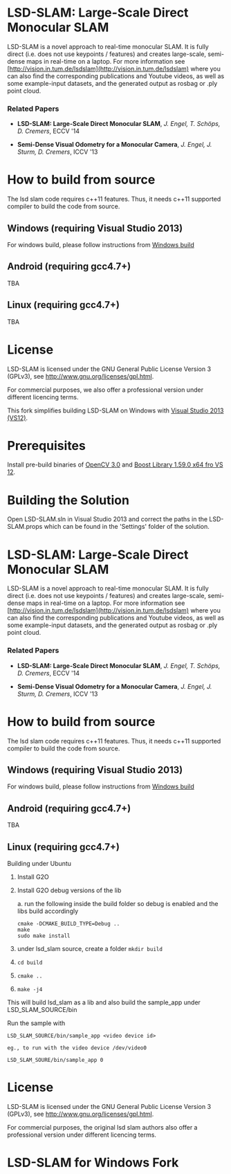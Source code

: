 # LSD-SLAM: Large-Scale Direct Monocular SLAM

LSD-SLAM is a novel approach to real-time monocular SLAM. It is fully direct (i.e. does not use keypoints / features) and creates large-scale, 
semi-dense maps in real-time on a laptop. For more information see
[http://vision.in.tum.de/lsdslam](http://vision.in.tum.de/lsdslam)
where you can also find the corresponding publications and Youtube videos, as well as some 
example-input datasets, and the generated output as rosbag or .ply point cloud.


### Related Papers

* **LSD-SLAM: Large-Scale Direct Monocular SLAM**, *J. Engel, T. Schöps, D. Cremers*, ECCV '14

* **Semi-Dense Visual Odometry for a Monocular Camera**, *J. Engel, J. Sturm, D. Cremers*, ICCV '13


# How to build from source
The lsd slam code requires c++11 features.
Thus, it needs c++11 supported compiler to build the code from source.

## Windows (requiring Visual Studio 2013)
For windows build, please follow instructions from [Windows build](WindowsBuildInstruction.md)

## Android (requiring gcc4.7+)
TBA

## Linux (requiring gcc4.7+)
TBA

# License
LSD-SLAM is licensed under the GNU General Public License Version 3 (GPLv3), see http://www.gnu.org/licenses/gpl.html.

For commercial purposes, we also offer a professional version under different licencing terms.

This fork simplifies building LSD-SLAM on Windows with [Visual Studio 2013 (VS12)](http://www.visualstudio.com).

# Prerequisites

Install pre-build binaries of [OpenCV 3.0](http://sourceforge.net/projects/opencvlibrary/files/opencv-win/3.0.0/opencv-3.0.0.exe/download) 
and [Boost Library 1.59.0 x64 fro VS 12](http://sourceforge.net/projects/boost/files/boost-binaries/1.59.0/boost_1_59_0-msvc-12.0-64.exe/download).

# Building the Solution

Open LSD-SLAM.sln in Visual Studio 2013 and correct the paths in the LSD-SLAM.props which can be found in the 'Settings' folder of the solution.



# LSD-SLAM: Large-Scale Direct Monocular SLAM

LSD-SLAM is a novel approach to real-time monocular SLAM. It is fully direct (i.e. does not use keypoints / features) and creates large-scale, 
semi-dense maps in real-time on a laptop. For more information see
[http://vision.in.tum.de/lsdslam](http://vision.in.tum.de/lsdslam)
where you can also find the corresponding publications and Youtube videos, as well as some 
example-input datasets, and the generated output as rosbag or .ply point cloud.


### Related Papers

* **LSD-SLAM: Large-Scale Direct Monocular SLAM**, *J. Engel, T. Schöps, D. Cremers*, ECCV '14

* **Semi-Dense Visual Odometry for a Monocular Camera**, *J. Engel, J. Sturm, D. Cremers*, ICCV '13


# How to build from source
The lsd slam code requires c++11 features.
Thus, it needs c++11 supported compiler to build the code from source.

## Windows (requiring Visual Studio 2013)
For windows build, please follow instructions from [Windows build](WindowsBuildInstruction.md)

## Android (requiring gcc4.7+)
TBA

## Linux (requiring gcc4.7+)

Building under Ubuntu

1. Install G2O

2. Install G2O debug versions of the lib

    a. run the following inside the build folder so debug is enabled and the libs build accordingly
	```
	cmake -DCMAKE_BUILD_TYPE=Debug .. 
	make
	sudo make install
	```

3. under lsd_slam source, create a folder
	```mkdir build```

4. ```cd build```

5. ```cmake ..```

6. ```make -j4```

This will build lsd_slam as a lib and also build the sample_app under LSD_SLAM_SOURCE/bin

Run the sample with
```
LSD_SLAM_SOURCE/bin/sample_app <video device id>

eg., to run with the video device /dev/video0

LSD_SLAM_SOURE/bin/sample_app 0
```

# License
LSD-SLAM is licensed under the GNU General Public License Version 3 (GPLv3), see http://www.gnu.org/licenses/gpl.html.

For commercial purposes, the original lsd slam authors also offer a professional version under different licencing terms.

# LSD-SLAM for Windows Fork